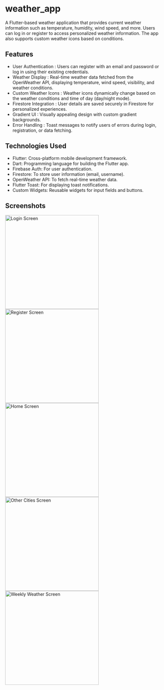# weather_app

A Flutter-based weather application that provides current weather information such as temperature, humidity, wind speed, and more. Users can log in or register to access personalized weather information. The app also supports custom weather icons based on conditions.

## Features

- User Authentication : Users can register with an email and password or log in using their existing credentials.
- Weather Display : Real-time weather data fetched from the OpenWeather API, displaying temperature, wind speed, visibility, and weather conditions.
- Custom Weather Icons : Weather icons dynamically change based on the weather conditions and time of day (day/night mode).
- Firestore Integration : User details are saved securely in Firestore for personalized experiences.
- Gradient UI : Visually appealing design with custom gradient backgrounds.
- Error Handling : Toast messages to notify users of errors during login, registration, or data fetching.

## Technologies Used

- Flutter: Cross-platform mobile development framework.
- Dart: Programming language for building the Flutter app.
- Firebase Auth: For user authentication.
- Firestore: To store user information (email, username).
- OpenWeather API: To fetch real-time weather data.
- Flutter Toast: For displaying toast notifications.
- Custom Widgets: Reusable widgets for input fields and buttons.

## Screenshots

<img src="https://github.com/user-attachments/assets/623dceb3-b19e-4124-9faf-9249c3fa4087" alt="Login Screen" width="300">

<img src="https://github.com/user-attachments/assets/c1832455-d64a-4192-a141-9701db8d1fa3" alt="Register Screen" width="300">

<img src="https://github.com/user-attachments/assets/ebb4335a-9c22-46fe-b9b8-48147cc9a7a9" alt="Home Screen" width="300">

<img src="https://github.com/user-attachments/assets/51f8d234-7329-431b-8b57-b352c24b7f93" alt="Other Cities Screen" width="300">

<img src="https://github.com/user-attachments/assets/d7c6880f-c205-4483-bf51-6af4c786c59f" alt="Weekly Weather Screen" width="300">

